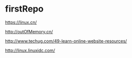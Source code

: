 # firstRepo
https://linux.cn/

http://outOfMemory.cn/

http://www.techug.com/49-learn-online-website-resources/

http://linux.linuxidc.com/
